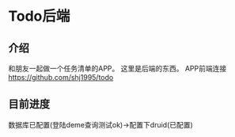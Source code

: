 # Todo后端

## 介绍
和朋友一起做一个任务清单的APP。
这里是后端的东西。
APP前端连接 https://github.com/shj1995/todo

## 目前进度
数据库已配置(登陆deme查询测试ok)->配置下druid(已配置)
